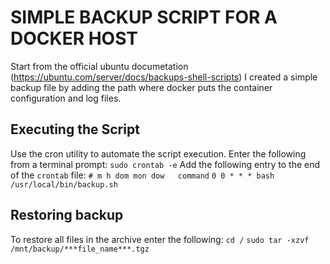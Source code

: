 # SIMPLE BACKUP SCRIPT FOR A DOCKER HOST
Start from the official ubuntu documetation (https://ubuntu.com/server/docs/backups-shell-scripts) I created a simple backup file by adding the path where docker puts the container configuration and log files.

## Executing the Script
Use the cron utility to automate the script execution.
Enter the following from a terminal prompt:
`sudo crontab -e`
Add the following entry to the end of the `crontab` file:
`# m h dom mon dow   command`
`0 0 * * * bash /usr/local/bin/backup.sh`

## Restoring backup
To restore all files in the archive enter the following:
`cd /`
`sudo tar -xzvf /mnt/backup/***file_name***.tgz`
